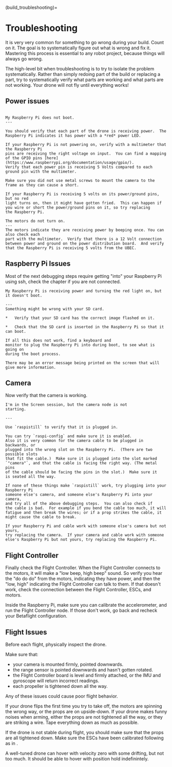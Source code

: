 (build_troubleshooting)=

# Troubleshooting
It is very very common for something to go wrong during your build.
Count on it.  The goal is to systematically figure out what is wrong
and fix it.  Mastering this process is essential to any robot project,
because things will always go wrong.

The high-level bit when troubleshooting is to try to isolate the
problem systematically.  Rather than simply redoing part of the build
or replacing a part, try to systematically verify what parts are
working and what parts are not working.  Your drone will not fly until
everything works!

## Power issues

```{trouble}

My Raspberry Pi does not boot.
---

You should verify that each part of the drone is receiving power.  The
Raspberry Pi indicates it has power with a *red* power LED.

If your Raspberry Pi is not powering on, verify with a multimeter that the Raspberry Pi
pins are receiving the right voltage on input.  You can find a mapping
of the GPIO pins [here](https://www.raspberrypi.org/documentation/usage/gpio/).
Verify that each power pin is receiving 5 Volts compared to each ground pin with the multimeter.

Make sure you did not use metal screws to mount the camera to the frame as they can cause a short.
 
If your Raspberry Pi is receiving 5 volts on its power/ground pins, but no red
light turns on, then it might have gotten fried.  This can happen if
you wire or short the power/ground pins on it, so try replacing
the Raspberry Pi.
```

```{trouble}
The motors do not turn on.
---
The motors indicate they are receiving power by beeping once. You can also check each
part with the multimeter.  Verify that there is a 12 Volt connection
between power and ground on the power distribution board.  And verify
that the Raspberry Pi is receiving 5 volts from the UBEC.  
```

## Raspberry Pi Issues

Most of the next debugging steps require getting "into" your Raspberry Pi using ssh,
 check the [](./first-connection.md) chapter if you are not connected.

```{trouble}
My Raspberry Pi is receiving power and turning the red light on, but it doesn't boot.

---
Something might be wrong with your SD card.

*   Verify that your SD card has the correct image flashed on it.

*   Check that the SD card is inserted in the Raspberry Pi so that it can boot.

If all this does not work, find a keyboard and
monitor to plug the Raspberry Pi into during boot, to see what is going on
during the boot process.

There may be an error message being printed on the screen that will give more information.
```
## Camera
Now verify that the camera is working. 

```{trouble}
I'm in the Screen session, but the camera node is not
starting.

---

Use `raspistill` to verify that it is plugged in.

You can try `raspi-config` and make sure it is enabled.
Also it is very common for the camera cable to be plugged in backwards, or
plugged into the wrong slot on the Raspberry Pi.  (There are two possible slots
that fit the cable.)  Make sure it is plugged into the slot marked
`"camera"`, and that the cable is facing the right way. (The metal pins
of the cable should be facing the pins in the slot.)  Make sure it
is seated all the way.

If none of these things make `raspistill` work, try plugging into your Raspberry Pi 
someone else's camera, and someone else's Raspberry Pi into your camera,
and try all of the above debugging steps.  You can also check if
the cable is bad.  For example if you bend the cable too much, it will
fatigue and then break the wires; or if a prop strikes the cable, it
might cause the cable to break.

If your Raspberry Pi and cable work with someone else's camera but not yours,
try replacing the camera.  If your camera and cable work with someone
else's Raspberry Pi but not yours, try replacing the Raspberry Pi.
```
## Flight Controller

Finally check the Flight Controller.  When the Flight Controller
connects to the motors, it will make a "low beep, high beep" sound.
So verify you hear the "do do do" from the motors, indicating they
have power, and then the "low, high" indicating the Flight Controller
can talk to them. If that doesn't work, check the connection between
the Flight Controller, ESCs, and motors.

Inside the Raspberry Pi, make sure you can calibrate the accelerometer, and run
the Flight Controller node.  If those don't work, go back and recheck
your Betaflight configuration.

## Flight Issues

Before each flight, physically inspect the drone.

Make sure that:

* your camera is mounted firmly, pointed downwards.
* the range sensor is pointed downwards and hasn't gotten rotated.
* the Flight Controller board is level and firmly attached, or the IMU and gyroscope will return incorrect readings.
* each propeller is tightened down all the way.

Any of these issues could cause poor flight behavior.

If your drone flips the first time you try to take off, the motors are
spinning the wrong way, or the props are on upside-down.  If your
drone makes funny noises when arming, either the props are not
tightened all the way, or they are striking a wire.  Tape everything
down as much as possible.

If the drone is not stable during flight, you should make sure that
the props are all tightened down.  Make sure the ESCs have been
calibrated following as in [](esc_calibration).

A well-tuned drone can hover with velocity zero with some drifting,
but not too much.  It should be able to hover with position
hold indefinintely.


